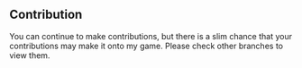 ## Contribution
You can continue to make contributions, but there is a slim chance that your contributions may make it onto my game.
Please check other branches to view them.
